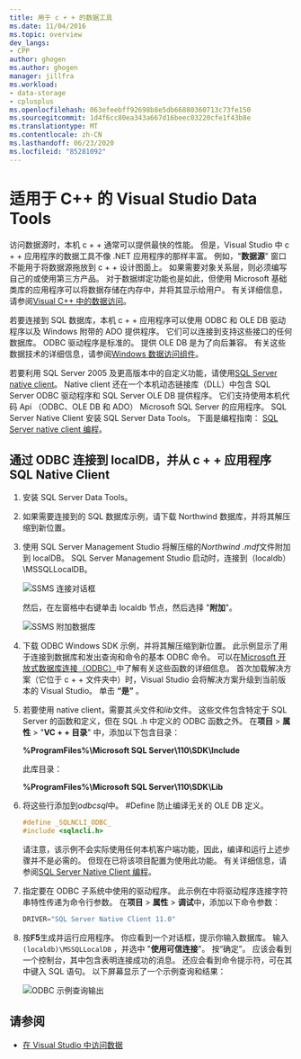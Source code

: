 ```yaml
---
title: 用于 c + + 的数据工具
ms.date: 11/04/2016
ms.topic: overview
dev_langs:
- CPP
author: ghogen
ms.author: ghogen
manager: jillfra
ms.workload:
- data-storage
- cplusplus
ms.openlocfilehash: 063efeebff92698b8e5db66880360713c73fe150
ms.sourcegitcommit: 1d4f6cc80ea343a667d16beec03220cfe1f43b8e
ms.translationtype: MT
ms.contentlocale: zh-CN
ms.lasthandoff: 06/23/2020
ms.locfileid: "85281092"
---
```

# <a name="visual-studio-data-tools-for-c"></a>适用于 C++ 的 Visual Studio Data Tools

访问数据源时，本机 c + + 通常可以提供最快的性能。 但是，Visual Studio 中 c + + 应用程序的数据工具不像 .NET 应用程序的那样丰富。 例如，"**数据源**" 窗口不能用于将数据源拖放到 c + + 设计图面上。 如果需要对象关系层，则必须编写自己的或使用第三方产品。 对于数据绑定功能也是如此，但使用 Microsoft 基础类库的应用程序可以将数据存储在内存中，并将其显示给用户。 有关详细信息，请参阅[Visual C++ 中的数据访问](/cpp/data/data-access-in-cpp)。

若要连接到 SQL 数据库，本机 c + + 应用程序可以使用 ODBC 和 OLE DB 驱动程序以及 Windows 附带的 ADO 提供程序。 它们可以连接到支持这些接口的任何数据库。 ODBC 驱动程序是标准的。 提供 OLE DB 是为了向后兼容。 有关这些数据技术的详细信息，请参阅[Windows 数据访问组件](/previous-versions/windows/desktop/ms692897(v=vs.85))。

若要利用 SQL Server 2005 及更高版本中的自定义功能，请使用[SQL Server native client](/sql/relational-databases/native-client/sql-server-native-client)。 Native client 还在一个本机动态链接库（DLL）中包含 SQL Server ODBC 驱动程序和 SQL Server OLE DB 提供程序。 它们支持使用本机代码 Api （ODBC、OLE DB 和 ADO） Microsoft SQL Server 的应用程序。 SQL Server Native Client 安装 SQL Server Data Tools。 下面是编程指南： [SQL Server native client 编程](/sql/relational-databases/native-client/sql-server-native-client-programming)。

## <a name="to-connect-to-localdb-through-odbc-and-sql-native-client-from-a-c-application"></a>通过 ODBC 连接到 localDB，并从 c + + 应用程序 SQL Native Client

1. 安装 SQL Server Data Tools。

2. 如果需要连接到的 SQL 数据库示例，请下载 Northwind 数据库，并将其解压缩到新位置。

3. 使用 SQL Server Management Studio 将解压缩的*Northwind .mdf*文件附加到 localDB。 SQL Server Management Studio 启动时，连接到（localdb） \MSSQLLocalDB。

   ![SSMS 连接对话框](../data-tools/media/raddata-ssms-connect-dialog.png)

   然后，在左窗格中右键单击 localdb 节点，然后选择 "**附加**"。

   ![SSMS 附加数据库](../data-tools/media/raddata-ssms-attach-database.png)

4. 下载 ODBC Windows SDK 示例，并将其解压缩到新位置。 此示例显示了用于连接到数据库和发出查询和命令的基本 ODBC 命令。 可以在[Microsoft 开放式数据库连接（ODBC）](/sql/odbc/microsoft-open-database-connectivity-odbc)中了解有关这些函数的详细信息。 首次加载解决方案（它位于 c + + 文件夹中）时，Visual Studio 会将解决方案升级到当前版本的 Visual Studio。 单击 **“是”** 。

5. 若要使用 native client，需要其*头*文件和*lib*文件。 这些文件包含特定于 SQL Server 的函数和定义，但在 SQL .h 中定义的 ODBC 函数之外。 在**项目**  >  **属性**  >  "**VC + + 目录**" 中，添加以下包含目录：

   **%ProgramFiles%\Microsoft SQL Server\110\SDK\Include**

   此库目录：

   **%ProgramFiles%\Microsoft SQL Server\110\SDK\Lib**

6. 将这些行添加到*odbcsql*中。 #Define 防止编译无关的 OLE DB 定义。

   ```cpp
   #define _SQLNCLI_ODBC_
   #include <sqlncli.h>
   ```

    请注意，该示例不会实际使用任何本机客户端功能，因此，编译和运行上述步骤并不是必需的。 但现在已将该项目配置为使用此功能。 有关详细信息，请参阅[SQL Server Native Client 编程](/sql/relational-databases/native-client/sql-server-native-client)。

7. 指定要在 ODBC 子系统中使用的驱动程序。 此示例在中将驱动程序连接字符串特性传递为命令行参数。 在**项目**  >  **属性**  >  **调试**中，添加以下命令参数：

   ```cpp
   DRIVER="SQL Server Native Client 11.0"
   ```

8. 按**F5**生成并运行应用程序。 你应看到一个对话框，提示你输入数据库。 输入 `(localdb)\MSSQLLocalDB` ，并选中 "**使用可信连接**"。 按“确定”。 应该会看到一个控制台，其中包含表明连接成功的消息。 还应会看到命令提示符，可在其中键入 SQL 语句。 以下屏幕显示了一个示例查询和结果：

   ![ODBC 示例查询输出](../data-tools/media/raddata-odbc-sample-query-output.png)

## <a name="see-also"></a>请参阅

- [在 Visual Studio 中访问数据](../data-tools/accessing-data-in-visual-studio.md)
